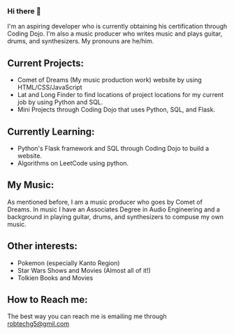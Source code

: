 ### Hi there 👋

I'm an aspiring developer who is currently obtaining his certification through Coding Dojo.  I'm also a music producer who writes music and plays guitar, drums, and synthesizers.  My pronouns are he/him.

## Current Projects:
- Comet of Dreams (My music production work) website by using HTML/CSS/JavaScript
- Lat and Long Finder to find locations of project locations for my current job by using Python and SQL.
- Mini Projects through Coding Dojo that uses Python, SQL, and Flask.

## Currently Learning:
- Python's Flask framework and SQL through Coding Dojo to build a website.
- Algorithms on LeetCode using python.

## My Music:
As mentioned before, I am a music producer who goes by Comet of Dreams.  In music I have an Associates Degree in Audio Engineering and a background in playing guitar, drums, and synthesizers to compuse my own music.

## Other interests:
- Pokemon (especially Kanto Region)
- Star Wars Shows and Movies (Almost all of it!)
- Tolkien Books and Movies

## How to Reach me:
The best way you can reach me is emailing me through robtechg5@gmil.com

<!--
**robert-godlewski/robert-godlewski** is a ✨ _special_ ✨ repository because its `README.md` (this file) appears on your GitHub profile.

Here are some ideas to get you started:

- 🔭 I’m currently working on ...  
- 🌱 I’m currently learning ...
- 👯 I’m looking to collaborate on ...
- 🤔 I’m looking for help with ...
- 💬 Ask me about ...
- 📫 How to reach me: ...
- 😄 Pronouns: ...
- ⚡ Fun fact: ...
-->
